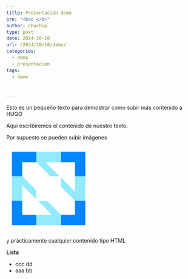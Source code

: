 ```yaml
---
title: Presentación demo
pre: "<b>o </b>"
author: chuchip
type: post
date: 2024-10-10
url: /2024/10/10/demo/
categories:
  - demo
  - presentacion
tags:
  - demo


---
```

Esto es un pequeño texto para demostrar como subir más contenido a HUGO
 <!--more--> 

Aquí escribiremos el contenido de nuestro texto. 

Por supuesto se pueden subir imágenes 

![LOGO CNCF](\img\2024\cncf.png)

y prácticamente cualquier contenido tipo HTML

**Lista**

- ccc dd
- aaa bb